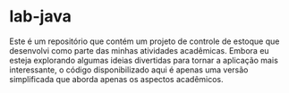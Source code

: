 # lab-java

Este é um repositório que contém um projeto de controle de estoque que desenvolvi como parte das minhas atividades acadêmicas. Embora eu esteja explorando algumas ideias divertidas para tornar a aplicação mais interessante, o código disponibilizado aqui é apenas uma versão simplificada que aborda apenas os aspectos acadêmicos.

